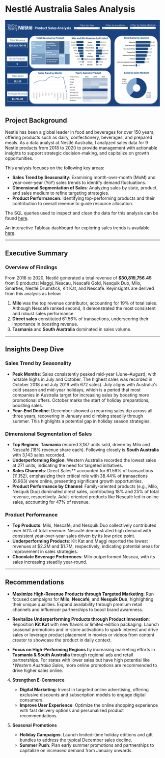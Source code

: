 # Nestlé Australia Sales Analysis

![Revenue Analysis Visualization](images/nestle_dashboard.png)

## Project Background
Nestlé has been a global leader in food and beverages for over 150 years, offering products such as dairy, confectionery, beverages, and prepared meals. As a data analyst at Nestlé Australia, I analyzed sales data for 9 Nestlé products from 2018 to 2020 to provide management with actionable insights to support strategic decision-making, and capitalize on growth opportunities.

This analysis focuses on the following key areas:
- **Sales Trend by Seasonality**: Examining month-over-month (MoM) and year-over-year (YoY) sales trends to identify demand fluctuations.
- **Dimensional Segmentation of Sales**: Analyzing sales by state, product, and sales medium to refine targeting strategies.
- **Product Performancen**: Identifying top-performing products and their contribution to overall revenue to guide resource allocation.

The SQL queries used to inspect and clean the data for this analysis can be found [here](https://github.com/tructoldmethat/Nestle-Australia-Sales-Analysis/blob/main/nestlesales.sql). 

An interactive Tableau dashboard for exploring sales trends is available [here](https://public.tableau.com/app/profile/truc.huynh3135/viz/NestlSalesAnalysis/NestleDashboard).

---

## Executive Summary

### Overview of Findings
From 2018 to 2020, Nestlé generated a total revenue of **$30,819,756.45** from 9 products: Maggi, Nescau, Nescafé Gold, Nesquik Duo, Milo, Smarties, Nestlé Drumstick, Kit Kat, and Nescafé. Keyinsights are derived from this analysis as below:
1. **Milo** was the top revenue contributor, accounting for 19% of total sales. Although Nescafé ranked second, it demonstrated the most consistent and robust sales performance.
2. **Direct sales** constituted 61.56% of transactions, underscoring their importance in boosting revenue.
3. **Tasmania** and **South Australia** dominated in sales volume.

---

## Insights Deep Dive

### Sales Trend by Seasonality
- **Peak Months**: Sales consistently peaked mid-year (June–August), with notable highs in July and October. The highest sales was recorded in October 2018 and July 2019 with 672 sales). July aligns with Australia's cold season and mid-year holidays, which is a period that most companies in Australia target for increasing sales by boosting more promotional offers. October marks the start of holiday preparations, boosting sales.
- **Year-End Decline**: December showed a recurring sales dip across all three years, recovering in January and climbing steadily through summer. This highlights a potential gap in holiday season strategies.

### Dimensional Segmentation of Sales
- **Top Regions**: **Tasmania** recored 3,187 units sold, driven by Milo and Nescafé (18% revenue share each). Following closely is **South Australia** with 3,143 sales recorded.  
- **Underperforming Region**: Western Australia recorded the lowest sales at 271 units, indicating the need for targeted initiatives.
- **Sales Channels**: Direct Sales** accounted for 61.56% of transactions (11,152), emphasizing their critical role with 38.44% of transactions (6,963) were online, presenting significant growth opportunities.
- **Product Performance by Channel**: Family-oriented products (e.g., Milo, Nesquik Duo) dominated direct sales, contributing 18% and 25% of total revenue, respectively.
Adult-oriented products like Nescafé led in online sales, accounting for 47% of revenue.

### Product Performance
- **Top Products**: Milo, Nescafé, and Nesquik Duo collectively contributed over 50% of total revenue. Nescafé demonstrated high demand with consistent year-over-year sales driven by its low price point.
- **Underperforming Products**: Kit Kat and Maggi reported the lowest revenues at $2.2M and $1.7M, respectively, indicating potential areas for improvement in sales strategies.
- **Chocolate Beverage Preferences**: Milo outperformed Nescau, with its sales increasing steadily year-round.

---

## Recommendations

- **Maximize High-Revenue Products through Targeted Marketing**: Run focused campaigns for **Milo**, **Nescafé**, and **Nesquik Duo**, highlighting their unique qualities. Expand availability through premium retail channels and influencer partnerships to boost brand awareness.

- **Revitalize Underperforming Products through Product Innovation**: Reposition **Kit Kat** with new flavors or limited-edition packaging. Launch seasonal promotions and in-store activations to spark interest and drive sales or leverage product placement in movies or videos from content creator to showcase the product in daily context.

- **Focus on High-Performing Regions** by increasing marketing efforts in **Tasmania & South Australia** through regional ads and retail partnerships. For states with lower sales but have high potential like **Western Australia Sales*, more online promotions are recommended to drive higher sales online. 

4. **Strengthen E-Commerce**  
   - **Digital Marketing**: Invest in targeted online advertising, offering exclusive discounts and subscription models to engage digital consumers.  
   - **Improve User Experience**: Optimize the online shopping experience with fast delivery options and personalized product recommendations.

5. **Seasonal Promotions**  
   - **Holiday Campaigns**: Launch limited-time holiday editions and gift bundles to address the typical December sales decline.  
   - **Summer Push**: Plan early summer promotions and partnerships to capitalize on increased demand from January onwards.


